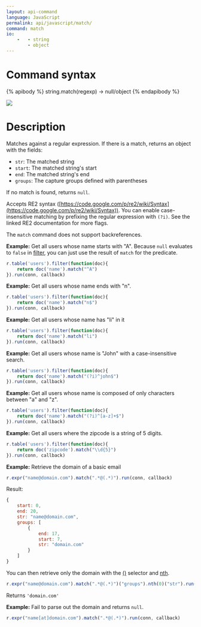 ```yaml
---
layout: api-command
language: JavaScript
permalink: api/javascript/match/
command: match
io:
    -   - string
        - object
---
```


# Command syntax #

{% apibody %}
string.match(regexp) &rarr; null/object
{% endapibody %}

<img src="/assets/images/docs/api_illustrations/match.png" class="api_command_illustration" />

# Description #

Matches against a regular expression. If there is a match, returns an object with the fields:

- `str`: The matched string
- `start`: The matched string's start
- `end`: The matched string's end
- `groups`: The capture groups defined with parentheses

If no match is found, returns `null`.

Accepts RE2 syntax
([https://code.google.com/p/re2/wiki/Syntax](https://code.google.com/p/re2/wiki/Syntax)).
You can enable case-insensitive matching by prefixing the regular expression with
`(?i)`. See the linked RE2 documentation for more flags.

The `match` command does not support backreferences.

__Example:__ Get all users whose name starts with "A". Because `null` evaluates to `false` in
[filter](/api/javascript/filter/), you can just use the result of `match` for the predicate.


```js
r.table('users').filter(function(doc){
    return doc('name').match("^A")
}).run(conn, callback)
```

__Example:__ Get all users whose name ends with "n".

```js
r.table('users').filter(function(doc){
    return doc('name').match("n$")
}).run(conn, callback)
```
__Example:__ Get all users whose name has "li" in it

```js
r.table('users').filter(function(doc){
    return doc('name').match("li")
}).run(conn, callback)
```

__Example:__ Get all users whose name is "John" with a case-insensitive search.

```js
r.table('users').filter(function(doc){
    return doc('name').match("(?i)^john$")
}).run(conn, callback)
```

__Example:__ Get all users whose name is composed of only characters between "a" and "z".

```js
r.table('users').filter(function(doc){
    return doc('name').match("(?i)^[a-z]+$")
}).run(conn, callback)
```

__Example:__ Get all users where the zipcode is a string of 5 digits.

```js
r.table('users').filter(function(doc){
    return doc('zipcode').match("\\d{5}")
}).run(conn, callback)
```


__Example:__ Retrieve the domain of a basic email

```js
r.expr("name@domain.com").match(".*@(.*)").run(conn, callback)
```

Result:

```js
{
    start: 0,
    end: 20,
    str: "name@domain.com",
    groups: [
        {
            end: 17,
            start: 7,
            str: "domain.com"
        }
    ]
}
```

You can then retrieve only the domain with the [\(\)](/api/javascript/get_field) selector and [nth](/api/javascript/nth).

```js
r.expr("name@domain.com").match(".*@(.*)")("groups").nth(0)("str").run(conn, callback)
```

Returns `'domain.com'`


__Example:__ Fail to parse out the domain and returns `null`.

```js
r.expr("name[at]domain.com").match(".*@(.*)").run(conn, callback)
```
